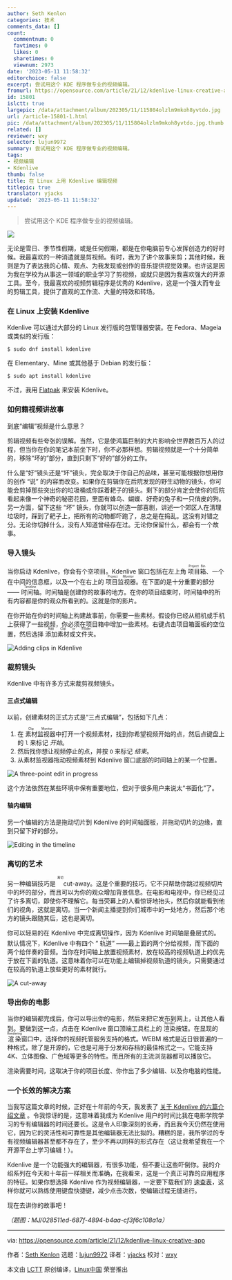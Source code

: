 ```yaml
---
author: Seth Kenlon
categories: 技术
comments_data: []
count:
  commentnum: 0
  favtimes: 0
  likes: 0
  sharetimes: 0
  viewnum: 2973
date: '2023-05-11 11:58:32'
editorchoice: false
excerpt: 尝试用这个 KDE 程序做专业的视频编辑。
fromurl: https://opensource.com/article/21/12/kdenlive-linux-creative-app
id: 15801
islctt: true
largepic: /data/attachment/album/202305/11/115804olzlm9mkoh8yvtdo.jpg
url: /article-15801-1.html
pic: /data/attachment/album/202305/11/115804olzlm9mkoh8yvtdo.jpg.thumb.jpg
related: []
reviewer: wxy
selector: lujun9972
summary: 尝试用这个 KDE 程序做专业的视频编辑。
tags:
- 视频编辑
- Kdenlive
thumb: false
title: 在 Linux 上用 Kdenlive 编辑视频
titlepic: true
translator: yjacks
updated: '2023-05-11 11:58:32'
---
```



> 
> 尝试用这个 KDE 程序做专业的视频编辑。
> 
> 
> 


![](/data/attachment/album/202305/11/115804olzlm9mkoh8yvtdo.jpg)


无论是雪日、季节性假期，或是任何假期，都是在你电脑前专心发挥创造力的好时候。我最喜欢的一种消遣就是剪视频。有时，我为了讲个故事来剪；其他时候，我则是为了表达我的心情、观点、为我发现或创作的音乐提供视觉效果。也许这是因为我在学校为从事这一领域的职业学习了剪视频，或就只是因为我喜欢强大的开源工具。至今，我最喜欢的视频剪辑程序是优秀的 Kdenlive，这是一个强大而专业的剪辑工具，提供了直观的工作流、大量的特效和转场。


### 在 Linux 上安装 Kdenlive


Kdenlive 可以通过大部分的 Linux 发行版的包管理器安装。在 Fedora、Mageia 或类似的发行版：



```
$ sudo dnf install kdenlive

```

在 Elementary、Mine 或其他基于 Debian 的发行版：



```
$ sudo apt install kdenlive

```

不过，我用 [Flatpak](https://opensource.com/article/21/11/install-flatpak-linux) 来安装 Kdenlive。


### 如何籍视频讲故事


到底“编辑”视频是什么意思？


剪辑视频有些夸张的误解。当然，它是使鸿篇巨制的大片影响全世界数百万人的过程，但当你在你的笔记本前坐下时，你不必那样想。剪辑视频就是一个十分简单的，移除“坏的”部分，直到只剩下“好的”部分的工作。


什么是“好”镜头还是“坏”镜头，完全取决于你自己的品味，甚至可能根据你想用你的创作 “说” 的内容而改变。如果你在剪辑你在后院发现的野生动物的镜头，你可能会剪掉那些突出你的垃圾桶或你踩着耙子的镜头。剩下的部分肯定会使你的后院看起来像一个神奇的秘密花园，里面有蜂鸟、蝴蝶、好奇的兔子和一只俏皮的狗。另一方面，留下这些 “坏” 镜头，你就可以创造一部喜剧，讲述一个郊区人在清理垃圾时，踩到了耙子上，把所有的动物都吓跑了，总之是在捣乱。这没有对错之分。无论你切掉什么，没有人知道曾经存在过。无论你保留什么，都会有一个故事。


### 导入镜头


当你启动 Kdenlive，你会有个空项目。Kdenlive 窗口包括在左上角 <ruby> 项目箱 <rt>  Project Bin </rt></ruby>、一个在中间的信息框，以及一个在右上的 <ruby> 项目监视器 <rt>  Project Monitor </rt></ruby>。在下面的是十分重要的部分—— <ruby> 时间轴 <rt>  Timeline </rt></ruby>。时间轴是创建你的故事的地方。在你的项目结束时，时间轴中的所有内容都是你的观众所看到的。这就是你的影片。


在你开始在你的时间轴上构建故事前，你需要一些素材。假设你已经从相机或手机上获得了一些视频，你必须在项目箱中增加一些素材。右键点击项目箱面板的空位置，然后选择 <ruby> 添加素材或文件夹 <rt>  Add Clip or Folder </rt></ruby>。


![Adding clips in Kdenlive](/data/attachment/album/202305/11/115833r2e23h3mfvm4dje3.jpg "Adding clips in Kdenlive")


### 裁剪镜头


Kdenlive 中有许多方式来裁剪视频镜头。


#### 三点式编辑


以前，创建素材的正式方式是“三点式编辑”，包括如下几点：


1. 在 <ruby> 素材监视器 <rt>  Clip Monitor </rt></ruby> 中打开一个视频素材，找到你希望视频开始的点，然后点键盘上的 `l` 来标记 *开始*。
2. 然后找你想让视频停止的点，并按 `O` 来标记 *结束*。
3. 从素材监视器拖动视频素材到 Kdenlive 窗口底部的时间轴上的某一个位置。


![A three-point edit in progress](/data/attachment/album/202305/11/115833d8ozfvdst4v1psdd.jpg "A three-point edit in progress")


这个方法依然在某些环境中保有重要地位，但对于很多用户来说太“书面化”了。


#### 轴内编辑


另一个编辑的方法是拖动切片到 Kdenlive 的时间轴面板，并拖动切片的边缘，直到只留下好的部分。


![Editing in the timeline](/data/attachment/album/202305/11/115833zsi1fl6z7lahpaas.jpg "Editing in the timeline")


### 离切的艺术


另一种编辑技巧是 <ruby> <rt>  离切 </rt> cut-away</ruby>。这是个重要的技巧，它不只帮助你跳过视频切片中的坏的部分，而且可以为你的观众增加背景信息。在电影和电视中，你已经见过了许多离切，即使你不理解它。每当荧幕上的人看惊讶地抬头，然后你就能看到他们的视角，这就是离切。当一个新闻主播提到你们城市中的一处地方，然后那个地方的镜头跟随其后，这也是离切。


你可以轻易的在 Kdenlive 中完成离切操作，因为 Kdenlive 时间轴是叠层式的。默认情况下，Kdenlive 中有四个 “<ruby> 轨道 <rt>  track </rt></ruby>” ——最上面的两个分给视频，而下面的两个给伴奏的音频。当你在时间轴上放置视频素材，放在较高的视频轨道上的优先于放在下面的轨道。这意味着你可以在功能上编辑掉视频轨道的镜头，只需要通过在较高的轨道上放些更好的素材就行。


![A cut-away](/data/attachment/album/202305/11/115834ckiym6hu5ihtmsst.jpg "A cut-away")


### 导出你的电影


当你的编辑都完成后，你可以导出你的电影，然后来把它发布到网上，让其他人看到。要做到这一点，点击在 Kdenlive 窗口顶端工具栏上的 <ruby> 渲染 <rt>  Render </rt></ruby> 按钮。在显现的 <ruby> 渲染 <rt>  Rendering </rt></ruby> 窗口中，选择你的视频托管服务支持的格式。WEBM 格式是近日很普遍的一种格式，除了是开源的，它也是可用于分发和存档的最佳格式之一。它能支持 4K、立体图像、广色域等更多的特性。而且所有的主流浏览器都可以播放它。


渲染需要时间，这取决于你的项目长度、你作出了多少编辑、以及你电脑的性能。


### 一个长效的解决方案


当我写这篇文章的时候，正好在十年前的今天，我发表了 [关于 Kdenlive 的六篇介绍文章](https://opensource.com/life/11/11/introduction-kdenlive) 。令我惊讶的是，这意味着我成为 Kdenlive 用户的时间比我在电影学院学习的专有编辑器的时间还要长。这是令人印象深刻的长寿，而且我今天仍然在使用它，因为它的灵活性和可靠性是其他编辑器无法比拟的。糟糕的是，我所学过的专有视频编辑器甚至都不存在了，至少不再以同样的形式存在（这让我希望我在一个开源平台上学习编辑！）。


Kdenlive 是一个功能强大的编辑器，有很多功能，但不要让这些吓倒你。我的介绍系列在今天和十年前一样相关而准确，在我看来，这是一个真正可靠的应用程序的特征。如果你想选择 Kdenlive 作为视频编辑器，一定要下载我们的 [速查表](https://opensource.com/downloads/kdenlive-cheat-sheet)，这样你就可以熟练使用键盘快捷键，减少点击次数，使编辑过程无缝进行。


现在去讲你的故事吧！


*（题图：MJ/028511ed-687f-4894-b4aa-cf3f6c108a1a）*




---


via: <https://opensource.com/article/21/12/kdenlive-linux-creative-app>


作者：[Seth Kenlon](https://opensource.com/users/seth) 选题：[lujun9972](https://github.com/lujun9972) 译者：[yjacks](https://github.com/yjacks) 校对：[wxy](https://github.com/wxy)


本文由 [LCTT](https://github.com/LCTT/TranslateProject) 原创编译，[Linux中国](https://linux.cn/) 荣誉推出